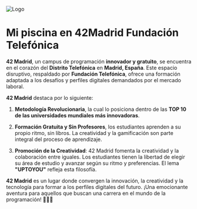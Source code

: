 ![Logo](https://www.42madrid.com/wp-content/uploads/2020/05/42-Madrid-Quiz-1366x621.jpg)
# Mi piscina en 42Madrid Fundación Telefónica

**42 Madrid**, un campus de programación **innovador y gratuito**, se encuentra en el corazón del **Distrito Telefónica** en **Madrid, España**. Este espacio disruptivo, respaldado por **Fundación Telefónica**, ofrece una formación adaptada a los desafíos y perfiles digitales demandados por el mercado laboral.

**42 Madrid** destaca por lo siguiente:

1. **Metodología Revolucionaria**, la cual lo posiciona dentro de las **TOP 10 de las universidades mundiales más innovadoras**.

2. **Formación Gratuita y Sin Profesores**, los estudiantes aprenden a su propio ritmo, sin libros. La creatividad y la gamificación son parte integral del proceso de aprendizaje.

3. **Promoción de la Creatividad**: 42 Madrid fomenta la creatividad y la colaboración entre iguales. Los estudiantes tienen la libertad de elegir su área de estudio y avanzar según su ritmo y preferencias. El lema **"UPTOYOU"** refleja esta filosofía.

**42 Madrid** es un lugar donde convergen la innovación, la creatividad y la tecnología para formar a los perfiles digitales del futuro. ¡Una emocionante aventura para aquellos que buscan una carrera en el mundo de la programación! 🚀👩‍💻
